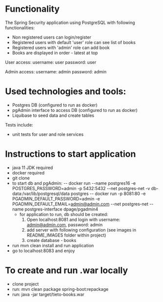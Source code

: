 # Functionality

The Spring Security application using PostgreSQL with following functionalities:

 - Non registered users can login/register
 - Registered users with default 'user' role can see list of books
 - Registered users with 'admin' role can add book
 - Books are displayed in order - latest at top

User access:
username: user
password: user

Admin access:
username: admin
password: admin

# Used technologies and tools:
- Postgres DB (configured to run as docker)
- pgAdmin interface to access DB (configured to run as docker)
- Liquibase to seed data and create tables

Tests include:
- unit tests for user and role services

# Instructions to start application
- java 11 JDK required
- docker required
- git clone
- to start db and pgAdmin:
  -- docker run --name postgres16 -e POSTGRES_PASSWORD=admin -p 5432:5432 --net postgres-net -v db-data:/var/lib/postgresql/data postgres
  -- docker run -p 8081:80 -e PGADMIN_DEFAULT_PASSWORD=admin -e PGADMIN_DEFAULT_EMAIL=admin@admin.com --net postgres-net --name postgres-interface dpage/pgadmin4
  - for application to run, db should be created:
    1. Open localhost:8081 and login with username: admin@admin.com, password: admin
    2. add server with following configuration (see images in README_IMAGES folder within project)
    3. create database - books
- run mvn clean install and run application
- go to localhost:8083 and enjoy

# To create and run .war locally
- clone project
- run:  mvn clean package spring-boot:repackage
- run: java -jar target/tieto-books.war